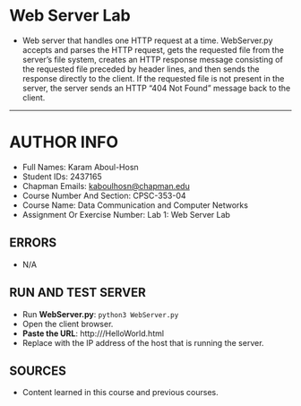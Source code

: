 # Web Server Lab

- Web server that handles one HTTP request at a time. WebServer.py accepts
  and parses the HTTP request, gets the requested file from the server’s file system, creates an HTTP response
  message consisting of the requested file preceded by header lines, and then sends the response directly to
  the client. If the requested file is not present in the server, the server sends an HTTP “404 Not
  Found” message back to the client.

----

# AUTHOR INFO

- Full Names: Karam Aboul-Hosn
- Student IDs: 2437165
- Chapman Emails: kaboulhosn@chapman.edu
- Course Number And Section: CPSC-353-04
- Course Name: Data Communication and Computer Networks
- Assignment Or Exercise Number: Lab 1: Web Server Lab

## ERRORS

- N/A

## RUN AND TEST SERVER

- Run **WebServer.py**: `python3 WebServer.py`
- Open the client browser.
- **Paste the URL**: http://<host-ip>/HelloWorld.html
- Replace <host-ip> with the IP address of the host that is running the server.

## SOURCES

- Content learned in this course and previous courses.
